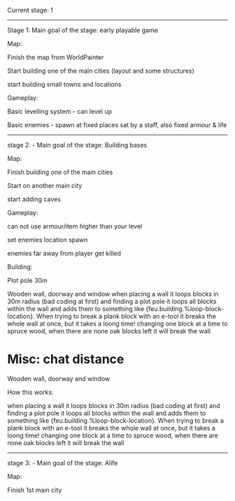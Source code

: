 
Current stage: 1

---
Stage 1: Main goal of the stage: early playable game

Map:

Finish the map from WorldPainter

Start building one of the main cities (layout and some structures)

start building small towns and locations


Gameplay:

Basic levelling system - can level up 

Basic enemies - spawn at fixed places sat by a staff, also fixed armour & life 

---
stage 2: - Main goal of the stage: Building bases

Map:

Finish building one of the main cities

Start on another main city

start adding caves


Gameplay:

can not use armour/item higher than your level

set enemies location spawn

enemies far away from player get killed


Building:

Plot pole 30m

Wooden wall, doorway and window 
when placing a wall it loops blocks in 30m radius (bad coding at first) and finding a plot pole it loops all blocks within the wall and adds them to something like {feu.building.%loop-block-location}. When trying to break a plank block with an e-tool it breaks the whole wall at once, but it takes a loong time! changing one block at a time to spruce wood, when there are none oak blocks left it will break the wall

Misc:
chat distance
=======

Wooden wall, doorway and window

How this works:

when placing a wall it loops blocks in 30m radius (bad coding at first) and finding a plot pole it loops all blocks within the wall and adds them to something like {feu.building.%loop-block-location}. When trying to break a plank block with an e-tool it breaks the whole wall at once, but it takes a loong time! changing one block at a time to spruce wood, when there are none oak blocks left it will break the wall

---
stage 3: - Main goal of the stage: Alife

Map:

Finish 1st main city



